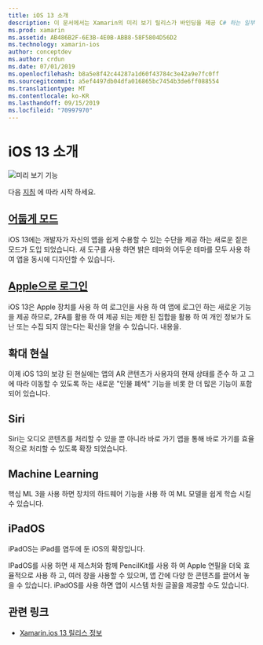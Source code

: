 ```yaml
---
title: iOS 13 소개
description: 이 문서에서는 Xamarin의 미리 보기 릴리스가 바인딩을 제공 C# 하는 일부 IOS 13 api에 대 한 개략적인 설명을 제공 합니다.
ms.prod: xamarin
ms.assetid: AB486B2F-6E3B-4E0B-ABB8-58F5804D56D2
ms.technology: xamarin-ios
author: conceptdev
ms.author: crdun
ms.date: 07/01/2019
ms.openlocfilehash: b8a5e8f42c44287a1d60f43784c3e42a9e7fc0ff
ms.sourcegitcommit: a5ef4497db04dfa016865bc7454b3de6ff088554
ms.translationtype: MT
ms.contentlocale: ko-KR
ms.lasthandoff: 09/15/2019
ms.locfileid: "70997970"
---
```

# <a name="introduction-to-ios-13"></a>iOS 13 소개

![미리 보기 기능](~/media/shared/preview.png)

다음 [지침](~/ios/platform/ios13/get-started.md) 에 따라 시작 하세요.

## <a name="dark-modedark-modemd"></a>[어둡게 모드](dark-mode.md)

iOS 13에는 개발자가 자신의 앱을 쉽게 수용할 수 있는 수단을 제공 하는 새로운 짙은 모드가 도입 되었습니다. 새 도구를 사용 하면 밝은 테마와 어두운 테마를 모두 사용 하 여 앱을 동시에 디자인할 수 있습니다.

## <a name="sign-in-with-applesign-inmd"></a>[Apple으로 로그인](sign-in.md)

iOS 13은 Apple 장치를 사용 하 여 로그인을 사용 하 여 앱에 로그인 하는 새로운 기능을 제공 하므로, 2FA를 활용 하 여 제공 되는 제한 된 집합을 활용 하 여 개인 정보가 도난 또는 수집 되지 않는다는 확신을 얻을 수 있습니다. 내용을.

## <a name="augmented-reality"></a>확대 현실

이제 iOS 13의 보강 된 현실에는 앱의 AR 콘텐츠가 사용자의 현재 상태를 준수 하 고 그에 따라 이동할 수 있도록 하는 새로운 "인물 폐색" 기능을 비롯 한 더 많은 기능이 포함 되어 있습니다.

## <a name="siri"></a>Siri

Siri는 오디오 콘텐츠를 처리할 수 있을 뿐 아니라 바로 가기 앱을 통해 바로 가기를 효율적으로 처리할 수 있도록 확장 되었습니다.

## <a name="machine-learning"></a>Machine Learning

핵심 ML 3을 사용 하면 장치의 하드웨어 기능을 사용 하 여 ML 모델을 쉽게 학습 시킬 수 있습니다.

## <a name="ipados"></a>iPadOS

iPadOS는 iPad를 염두에 둔 iOS의 확장입니다.

IPadOS를 사용 하면 새 제스처와 함께 PencilKit를 사용 하 여 Apple 연필을 더욱 효율적으로 사용 하 고, 여러 창을 사용할 수 있으며, 앱 간에 다양 한 콘텐츠를 끌어서 놓을 수 있습니다. iPadOS를 사용 하면 앱이 시스템 차원 글꼴을 제공할 수도 있습니다.

## <a name="related-links"></a>관련 링크

- [Xamarin.ios 13 릴리스 정보](/xamarin/ios/release-notes/13/13.0)
